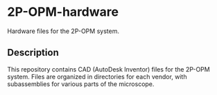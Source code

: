 # 2P-OPM-hardware
Hardware files for the 2P-OPM system.

## Description
This repository contains CAD (AutoDesk Inventor) files for the 2P-OPM system. Files are organized in directories for each vendor, with subassemblies for various parts of the microscope.
